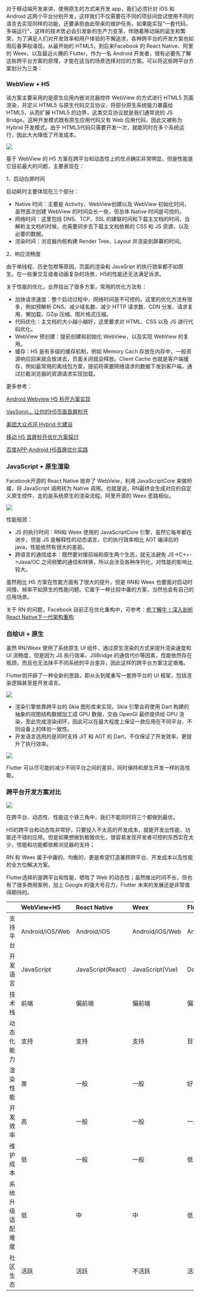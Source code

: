 对于移动端开发来讲，使用原生的方式来开发 app，我们必须针对 iOS 和 Android 这两个平台分别开发，这样我们不仅需要在不同的项目间尝试使用不同的语言去实现同样的功能，还要承担由此带来的维护任务。如果能实现“一套代码，多端运行”，这样的技术势必会引发新的生产力变革，伴随着移动端的诞生和繁荣，为了满足人们对开发效率和用户体验的不懈追求，各种跨平台的开发方案也如雨后春笋般涌现。从最开始的 HTML5，到后来Facebook 的 React Native、阿里的 Weex、以及最近火爆的 Flutter，作为一名 Android 开发者，很有必要先了解这些跨平台方案的原理，才能在适当的场景选择对应的方案。可以将这些跨平台方案划分为三类：

### WebView + H5

该方案主要采用的是原生应用内嵌浏览器控件 WebView 的方式进行 HTML5 页面渲染，并定义 HTML5 与原生代码交互协议，将部分原生系统能力暴露给 HTML5，从而扩展 HTML5 的边界，这类交互协议就是我们通常说的 JS Bridge。这种开发模式既有原生应用代码又有 Web 应用代码，因此又被称为 Hybrid 开发模式。由于 HTML5代码只需要开发一次，就能同时在多个系统运行，因此大大降低了开发成本。

![](https://github.com/wen28444/AndroidNote/blob/master/image/hybrid%20%E5%BC%80%E5%8F%91%E6%A1%86%E6%9E%B6.png)

基于 WebView 的 H5 方案在跨平台和动态性上的优点确实非常明显，但是性能是它目前最大的问题，主要表现在：

1、启动白屏时间

启动耗时主要体现在三个部分：

- Native 时间：主要是 Activity、WebView创建以及 WebView 初始化时间，虽然首次创建 WebView 的时间会长一些，但总体 Native 时间是可控的。
- 网络时间：这里包括 DNS、TCP、SSL 的建联时间和下载主文档的时间，当解析主文档的时候，也需要同步去下载主文档依赖的 CSS 和 JS 资源，以及必要的数据。
- 渲染时间：浏览器内核构建 Render Tree、Layout 并渲染到屏幕的时间。

2、响应流畅度

由于单线程、历史包袱等原因，页面的渲染和 JavaSript 的执行效率都不如原生。在一些重交互或者动画复杂的场景，H5的性能还无法满足诉求。

关于性能的优化，业界给出了很多方案，常用的优化方法有：

- 加快请求速度：整个启动过程中，网络时间是不可控的。这里的优化方法有很多，例如预解析 DNS、减少域名数、减少 HTTP 请求数、CDN 分发、请求复用、懒加载、GZip 压缩、图片格式压缩。
- 代码优化：主文档的大小越小越好，这里要求对 HTML、CSS 以及 JS 进行代码优化。
- WebView 预创建：提前创建和初始化 WebView，以及实现 WebView 的复用。
- 缓存：H5 是有多级的缓存机制，例如 Memory Cach 存放在内存中，一般资源响应回来就会放进去，页面关闭就会释放。Client Cache 也就是客户端缓存，例如最常用的离线包方案，提前将需要网络请求的数据下发到客户端，通过拦截浏览器的资源请求实现加载。

更多参考：

[Android Webview H5 秒开方案实现](https://juejin.im/post/5b94ca52e51d450e7d097f38)

[VasSonic，让你的H5页面首屏秒开](https://segmentfault.com/a/1190000010711024)

[美团大众点评 Hybrid 化建设](https://mp.weixin.qq.com/s/rNGD6SotKoO8frmxIU8-xw)

[移动 H5 首屏秒开优化方案探讨](https://blog.cnbang.net/tech/3477/)

[百度APP-Android H5首屏优化实践](https://mp.weixin.qq.com/s?__biz=MzUxMzk2ODI1NQ==&mid=2247483745&idx=1&sn=59bf0c9bc5b584d411880617cf32f795&scene=21&token=1556389437&lang=zh_CN#wechat_redirect)

### JavaScript + 原生渲染

Facebook开源的 React Native 抛弃了 WebVeiw，利用 JavaScriptCore 来做桥接，将 JavaScript 调用转为 Native 调用。也就是说，RN最终会生成对应的自定义原生控件，走的是系统原生的渲染流程。阿里开源的 Weex 思路相似。

![](https://github.com/wen28444/AndroidNote/blob/master/image/rn_weex_framework.png)

性能瓶颈：

- JS 的执行时间：RN和 Weex 使用的 JavaScriptCore 引擎，虽然它每年都在进步，但是 JS 是解释性的动态语言，它的执行效率相比 AOT 编译后的 java，性能依然有很大的差距。
- 跨语言的通信成本：既然要对接前端和原生两个生态，就无法避免 JS->C++->Java/OC 之间频繁的通信和转换，所以会涉及各种序列化，对性能的影响比较大。

虽然相比 H5 方案在性能方面有了很大的提升，但是 RN和 Weex 也要面对启动时间慢、帧率不如原生的性能问题。它属于一种比较中庸的方案，当然也会有自己的应用场景。

关于 RN 的问题，Facebook 目前正在优化重构中，可参考：[庖丁解牛！深入剖析React Native下一代架构重构](https://mp.weixin.qq.com/s/dXZTqXOSi3fiOesDJ7gsFQ)

### 自绘UI + 原生

虽然 RN/Weex 使用了系统原生 UI 组件，通过原生渲染的方式来提升渲染速度和 UI 流畅度，但是因为 JS 执行效率、JSBridge 的通信代价等因素，性能依然存在瓶颈，而且也无法抹平不同系统的平台差异，因此这样的跨平台方案注定艰难。

Flutter则开辟了一种全新的思路，即从头到尾重写一套跨平台的 UI 框架，包括渲染逻辑甚至是开发语言。

![](https://github.com/wen28444/AndroidNote/blob/master/image/flutter_core.png)

- 渲染引擎依靠跨平台的 Skia 图形库来实现，Skia 引擎会将使用 Dart 构建的抽象的视图结构数据加工成 GPU 数据，交由 OpenGl 最终提供给 GPU 渲染，至此完成渲染闭环，因此可以在最大程度上保证一款应用在不同平台、不同设备上的体验一致性。
- 开发语言选用的是同时支持 JIT 和 AOT 的 Dart，不仅保证了开发效率，更提升了执行效率。

![](https://github.com/wen28444/AndroidNote/blob/master/image/flutter_framework.png)

Flutter 可以尽可能的减少不同平台之间的差异，同时保持和原生开发一样的高性能。

### 跨平台开发方案对比

![](https://github.com/wen28444/AndroidNote/blob/master/image/dynamic_cross_performence.png)

在跨平台、动态性、性能这个铁三角中，我们不能同时将三个都做到最优。

H5的跨平台和动态性非常好，只要投入不太高的开发成本，就能开发出性能、功能还不错的应用。但是如果想做到极致优化，很容易发现开发者可控的东西实在太少，性能和功能都依赖浏览器的支持；

RN 和 Weex 属于中庸的、均衡的，更是希望打造兼顾跨平台、开发成本以及性能的全方位解决方案。

Flutter选择的是跨平台和性能，牺牲了 Web 的动态性；虽然推出时间不长，但也有了很多商用案例，加上 Google 的强大号召力，Flutter 未来的发展还是非常值得期待的。


||WebView+H5|React Native|Weex|Flutter|
|:---|:---|:---|:---|:---|
|支持平台|Android/iOS/Web|Android/iOS|Android/iOS/Web|Android/iOS|
|开发语言|JavaScript|JavaScript(React)|JavaScript(Vue)|Dart|
|技术栈|前端|偏前端|偏前端|偏客户端|
|动态化能力|支持|支持|支持|目前不支持|
|渲染性能|差|一般|一般|好|
|开发效率|高|一般|一般|一般|
|维护成本|低|一般|一般|低|
|系统升级适配难度|低|中|中|低|
|社区生态|活跃|活跃|不活跃|活跃|